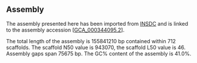 **Assembly**
--------

The assembly presented here has been imported from [INSDC](http://www.insdc.org) and is linked to the assembly accession [[GCA\_000344095.2](http://www.ebi.ac.uk/ena/data/view/GCA_000344095.2)].

The total length of the assembly is 155841210 bp contained within 712 scaffolds.
The scaffold N50 value is 943070, the scaffold L50 value is 46.
Assembly gaps span 75675 bp. The GC% content of the assembly is 41.0%.
